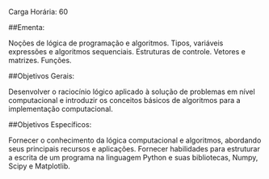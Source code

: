 Carga Horária: 60

##Ementa:

Noções de lógica de programação e algoritmos. Tipos, variáveis expressões e algoritmos sequenciais. Estruturas de controle. Vetores e matrizes. Funções.

##Objetivos Gerais:

Desenvolver o raciocínio lógico aplicado à solução de problemas em nível computacional e introduzir os conceitos básicos de algoritmos para a implementação computacional.

##Objetivos Específicos:

Fornecer o conhecimento da lógica computacional e algoritmos, abordando seus principais recursos e aplicações. Fornecer habilidades para estruturar a escrita de um programa na linguagem Python e suas bibliotecas, Numpy, Scipy e Matplotlib.

